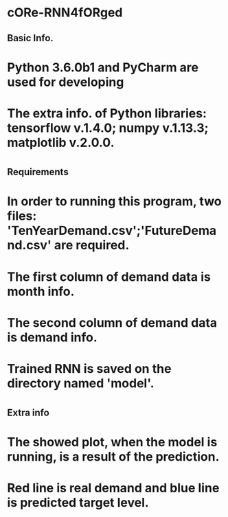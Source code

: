 # cORe-RNN4fORged
## Basic Info. ##
# Python 3.6.0b1 and PyCharm are used for developing
# The extra info. of Python libraries: tensorflow v.1.4.0; numpy v.1.13.3; matplotlib v.2.0.0.
#
#
## Requirements ##
# In order to running this program, two files: 'TenYearDemand.csv';'FutureDemand.csv' are required.
# The first column of demand data is month info.
# The second column of demand data is demand info.
# Trained RNN is saved on the directory named 'model'.
# 
# 
## Extra info ##
# The showed plot, when the model is running, is a result of the prediction.
# Red line is real demand and blue line is predicted target level.
#
#
#
